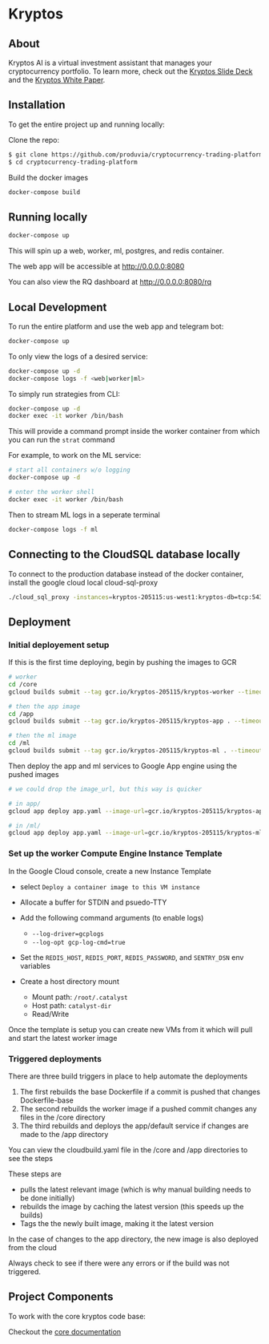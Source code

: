 # Kryptos

## About

Kryptos AI is a virtual investment assistant that manages your cryptocurrency portfolio. To learn more, check out the [Kryptos Slide Deck](https://docs.google.com/presentation/d/1O3BQ6fS9SuokJud8TZ1XPXX5QbjefAEiXNR3cxJIJwE/view) and the [Kryptos White Paper](https://docs.google.com/document/d/1Um9yoosEj-oZdEF3yMK2pt5TI0O2aRYhgkC0XJf_BVo/view).


## Installation

To get the entire project up and running locally:


Clone the repo:
```bash
$ git clone https://github.com/produvia/cryptocurrency-trading-platform.git
$ cd cryptocurrency-trading-platform
```

Build the docker images
```bash
docker-compose build
```


## Running locally

```bash
docker-compose up
```

This will spin up a web, worker, ml, postgres, and redis container.

The web app will be accessible at http://0.0.0.0:8080

You can also view the RQ dashboard at http://0.0.0.0:8080/rq


## Local Development

 To run the entire platform and use the web app and telegram bot:

```bash
docker-compose up
```

 To only view the logs of a desired service:
```bash
docker-compose up -d
docker-compose logs -f <web|worker|ml>
```

 To simply run strategies from CLI:
```bash
docker-compose up -d
docker exec -it worker /bin/bash
```

This will provide a command prompt inside the worker container from which you can run the `strat` command



For example, to work on the ML service:
```bash
# start all containers w/o logging
docker-compose up -d

# enter the worker shell
docker exec -it worker /bin/bash
```

Then to stream ML logs in a seperate terminal
```bash
docker-compose logs -f ml
```












## Connecting to the CloudSQL database locally

To connect to the production database instead of the docker container, install the google cloud local cloud-sql-proxy
```bash
./cloud_sql_proxy -instances=kryptos-205115:us-west1:kryptos-db=tcp:5432
```


## Deployment

### Initial deployement setup
If this is the first time deploying, begin by pushing the images to GCR

```bash
# worker
cd /core
gcloud builds submit --tag gcr.io/kryptos-205115/kryptos-worker --timeout 1200 .

# then the app image
cd /app
gcloud builds submit --tag gcr.io/kryptos-205115/kryptos-app . --timeout 1200

# then the ml image
cd /ml
gcloud builds submit --tag gcr.io/kryptos-205115/kryptos-ml . --timeout 1200
```

Then deploy the app and ml services to Google App engine using the pushed images

```bash
# we could drop the image_url, but this way is quicker

# in app/
gcloud app deploy app.yaml --image-url=gcr.io/kryptos-205115/kryptos-app

# in /ml/
gcloud app deploy app.yaml --image-url=gcr.io/kryptos-205115/kryptos-ml
```

### Set up the worker Compute Engine Instance Template

In the Google Cloud console, create a new Instance Template

- select `Deploy a container image to this VM instance`
- Allocate a buffer for STDIN and psuedo-TTY
- Add the following command arguments (to enable logs)
    - `--log-driver=gcplogs`
    - `--log-opt gcp-log-cmd=true`
- Set the `REDIS_HOST`, `REDIS_PORT`, `REDIS_PASSWORD`, and `SENTRY_DSN` env variables

- Create a host directory mount
    - Mount path: `/root/.catalyst`
    - Host path: `catalyst-dir`
    - Read/Write

Once the template is setup you can create new VMs from it which will pull and start the latest worker image



### Triggered deployments
There are three build triggers in place to help automate the deployments

1. The first rebuilds the base Dockerfile if a commit is pushed that changes Dockerfile-base
2. The second rebuilds the worker image if a pushed commit changes any files in the /core directory
3. The third rebuilds and deploys the app/default service if changes are made to the /app directory

You can view the cloudbuild.yaml file in the /core and /app directories to see the steps

These steps are
- pulls the latest relevant image (which is why manual building needs to be done initially)
- rebuilds the image by caching the latest version (this speeds up the builds)
- Tags the the newly built image, making it the latest version

In the case of changes to the app directory, the new image is also deployed from the cloud

Always check to see if there were any errors or if the build was not triggered.


## Project Components

To work with the core kryptos code base:

Checkout the [core documentation](core/README.md)
